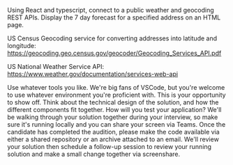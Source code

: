 Using React and typescript, connect to a public weather and geocoding REST APIs. Display the 7 day forecast for a specified address on an HTML page.

US Census Geocoding service for converting addresses into latitude and longitude: https://geocoding.geo.census.gov/geocoder/Geocoding_Services_API.pdf

US National Weather Service API: https://www.weather.gov/documentation/services-web-api

Use whatever tools you like. We're big fans of VSCode, but you're welcome to use whatever environment you're proficient with. This is your opportunity to show off. Think about the technical design of the solution, and how the different components fit together. How will you test your application? We'll be walking through your solution together during your interview, so make sure it's running locally and you can share your screen via Teams. Once the candidate has completed the audition, please make the code available via either a shared repository or an archive attached to an email. We'll review your solution then schedule a follow-up session to review your running solution and make a small change together via screenshare.

